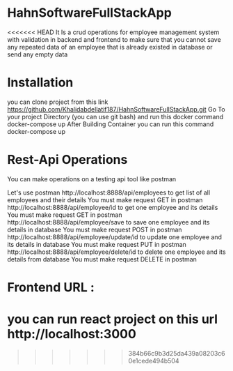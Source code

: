 # HahnSoftwareFullStackApp

<<<<<<< HEAD
It Is a crud operations for employee management system with validation in backend and frontend to make sure that you cannot save any repeated data of an employee that is already existed in database or send any empty data

# Installation
you can clone project from this link https://github.com/Khalidabdellatif187/HahnSoftwareFullStackApp.git Go To your project Directory (you can use git bash) and run this docker command docker-compose up After Building Container you can run this command docker-compose up

# Rest-Api Operations
You can make operations on a testing api tool like postman

Let's use postman http://localhost:8888/api/employees to get list of all employees and their details You must make request GET in postman http://localhost:8888/api/employee/id to get one employee and its details You must make request GET in postman http://localhost:8888/api/employee/save to save one employee and its details in database You must make request POST in postman http://localhost:8888/api/employee/update/id to update one employee and its details in database You must make request PUT in postman http://localhost:8888/api/employee/delete/id to delete one employee and its details from database You must make request DELETE in postman

# Frontend URL :
you can run react project on this url http://localhost:3000
=======
>>>>>>> 384b66c9b3d25da439a08203c60e1cede494b504
